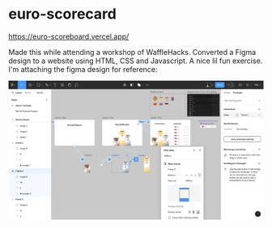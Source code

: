 # euro-scorecard

https://euro-scoreboard.vercel.app/

Made this while attending a workshop of WaffleHacks. Converted a Figma design to a website using HTML, CSS and Javascript. A nice lil fun exercise. I'm attaching the figma design for reference:

![FigmaDesign](FigmaDesign.png)
